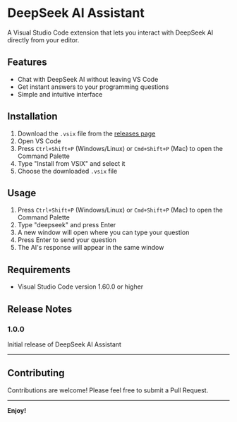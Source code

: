 # DeepSeek AI Assistant

A Visual Studio Code extension that lets you interact with DeepSeek AI directly from your editor.

## Features

- Chat with DeepSeek AI without leaving VS Code
- Get instant answers to your programming questions
- Simple and intuitive interface

## Installation

1. Download the `.vsix` file from the [releases page](#)
2. Open VS Code
3. Press `Ctrl+Shift+P` (Windows/Linux) or `Cmd+Shift+P` (Mac) to open the Command Palette
4. Type "Install from VSIX" and select it
5. Choose the downloaded `.vsix` file

## Usage

1. Press `Ctrl+Shift+P` (Windows/Linux) or `Cmd+Shift+P` (Mac) to open the Command Palette
2. Type "deepseek" and press Enter
3. A new window will open where you can type your question
4. Press Enter to send your question
5. The AI's response will appear in the same window

## Requirements

- Visual Studio Code version 1.60.0 or higher

## Release Notes

### 1.0.0

Initial release of DeepSeek AI Assistant

---

## Contributing

Contributions are welcome! Please feel free to submit a Pull Request.

---

**Enjoy!**
